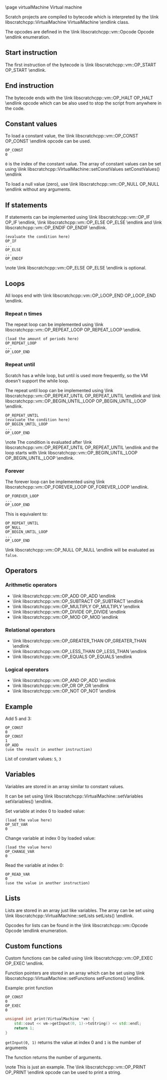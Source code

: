 \page virtualMachine Virtual machine

Scratch projects are compiled to bytecode which is interpreted by the
\link libscratchcpp::VirtualMachine VirtualMachine \endlink class.

The opcodes are defined in the \link libscratchcpp::vm::Opcode Opcode \endlink enumeration.

## Start instruction

The first instruction of the bytecode is \link libscratchcpp::vm::OP_START OP_START \endlink.

## End instruction
The bytecode ends with the \link libscratchcpp::vm::OP_HALT OP_HALT \endlink opcode
which can be also used to stop the script from anywhere in the code.

## Constant values
To load a constant value, the \link libscratchcpp::vm::OP_CONST OP_CONST \endlink opcode can
be used.
```
OP_CONST
0
```
`0` is the index of the constant value.
The array of constant values can be set using \link libscratchcpp::VirtualMachine::setConstValues setConstValues() \endlink

To load a null value (zero), use \link libscratchcpp::vm::OP_NULL OP_NULL \endlink without any arguments.

## If statements
If statements can be implemented using \link libscratchcpp::vm::OP_IF OP_IF \endlink,
\link libscratchcpp::vm::OP_ELSE OP_ELSE \endlink and \link libscratchcpp::vm::OP_ENDIF OP_ENDIF \endlink.
```
(evaluate the condition here)
OP_IF
...
OP_ELSE
...
OP_ENDIF
```
\note \link libscratchcpp::vm::OP_ELSE OP_ELSE \endlink is optional.

## Loops
All loops end with \link libscratchcpp::vm::OP_LOOP_END OP_LOOP_END \endlink.

### Repeat n times
The repeat loop can be implemented using \link libscratchcpp::vm::OP_REPEAT_LOOP OP_REPEAT_LOOP \endlink.
```
(load the amount of periods here)
OP_REPEAT_LOOP
...
OP_LOOP_END
```

### Repeat until
Scratch has a while loop, but until is used more frequently, so the VM doesn't support the while loop.

The repeat until loop can be implemented using \link libscratchcpp::vm::OP_REPEAT_UNTIL OP_REPEAT_UNTIL \endlink
and \link libscratchcpp::vm::OP_BEGIN_UNTIL_LOOP OP_BEGIN_UNTIL_LOOP \endlink.
```
OP_REPEAT_UNTIL
(evaluate the condition here)
OP_BEGIN_UNTIL_LOOP
...
OP_LOOP_END
```
\note The condition is evaluated after \link libscratchcpp::vm::OP_REPEAT_UNTIL OP_REPEAT_UNTIL \endlink and the loop
starts with \link libscratchcpp::vm::OP_BEGIN_UNTIL_LOOP OP_BEGIN_UNTIL_LOOP \endlink.

### Forever
The forever loop can be implemented using \link libscratchcpp::vm::OP_FOREVER_LOOP OP_FOREVER_LOOP \endlink.
```
OP_FOREVER_LOOP
...
OP_LOOP_END
```

This is equivalent to:
```
OP_REPEAT_UNTIL
OP_NULL
OP_BEGIN_UNTIL_LOOP
...
OP_LOOP_END
```
\link libscratchcpp::vm::OP_NULL OP_NULL \endlink will be evaluated as `false`.

## Operators
### Arithmetic operators
- \link libscratchcpp::vm::OP_ADD OP_ADD \endlink
- \link libscratchcpp::vm::OP_SUBTRACT OP_SUBTRACT \endlink
- \link libscratchcpp::vm::OP_MULTIPLY OP_MULTIPLY \endlink
- \link libscratchcpp::vm::OP_DIVIDE OP_DIVIDE \endlink
- \link libscratchcpp::vm::OP_MOD OP_MOD \endlink

### Relational operators
- \link libscratchcpp::vm::OP_GREATER_THAN OP_GREATER_THAN \endlink
- \link libscratchcpp::vm::OP_LESS_THAN OP_LESS_THAN \endlink
- \link libscratchcpp::vm::OP_EQUALS OP_EQUALS \endlink

### Logical operators
- \link libscratchcpp::vm::OP_AND OP_ADD \endlink
- \link libscratchcpp::vm::OP_OR OP_OR \endlink
- \link libscratchcpp::vm::OP_NOT OP_NOT \endlink

## Example
Add 5 and 3:
```
OP_CONST
0
OP_CONST
1
OP_ADD
(use the result in another instruction)
```
List of constant values: `5`, `3`

## Variables
Variables are stored in an array similar to constant values.

It can be set using \link libscratchcpp::VirtualMachine::setVariables setVariables() \endlink.

Set variable at index 0 to loaded value:
```
(load the value here)
OP_SET_VAR
0
```

Change variable at index 0 by loaded value:
```
(load the value here)
OP_CHANGE_VAR
0
```

Read the variable at index 0:
```
OP_READ_VAR
0
(use the value in another instruction)
```

## Lists
Lists are stored in an array just like variables. The array can be set using \link libscratchcpp::VirtualMachine::setLists setLists() \endlink.

Opcodes for lists can be found in the \link libscratchcpp::vm::Opcode Opcode \endlink enumeration.

## Custom functions
Custom functions can be called using \link libscratchcpp::vm::OP_EXEC OP_EXEC \endlink.

Function pointers are stored in an array which can be set using \link libscratchcpp::VirtualMachine::setFunctions setFunctions() \endlink.

Example: print function
```
OP_CONST
0
OP_EXEC
0
```

```cpp
unsigned int print(VirtualMachine *vm) {
    std::cout << vm->getInput(0, 1)->toString() << std::endl;
    return 1;
}
```

`getInput(0, 1)` returns the value at index 0 and `1` is the number of arguments

The function returns the number of arguments.

\note This is just an example. The \link libscratchcpp::vm::OP_PRINT OP_PRINT \endlink opcode can be used to print a string.
